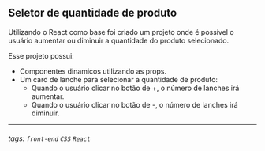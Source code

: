 ## Seletor de quantidade de produto
Utilizando o React como base foi criado um projeto onde é possível o usuário aumentar ou diminuir a quantidade do produto selecionado.

Esse projeto possui:
- Componentes dinamicos utilizando as props.
- Um card de lanche para selecionar a quantidade de produto:
  - Quando o usuário clicar no botão de +, o número de lanches irá aumentar.
  - Quando o usuário clicar no botão de -, o número de lanches irá diminuir.

---

###### tags: `front-end` `CSS` `React`
